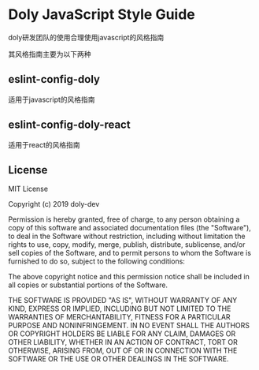 # Doly JavaScript Style Guide

doly研发团队的使用合理使用javascript的风格指南

其风格指南主要为以下两种

## eslint-config-doly

适用于javascript的风格指南

## eslint-config-doly-react

适用于react的风格指南

## License

MIT License

Copyright (c) 2019 doly-dev

Permission is hereby granted, free of charge, to any person obtaining a copy
of this software and associated documentation files (the "Software"), to deal
in the Software without restriction, including without limitation the rights
to use, copy, modify, merge, publish, distribute, sublicense, and/or sell
copies of the Software, and to permit persons to whom the Software is
furnished to do so, subject to the following conditions:

The above copyright notice and this permission notice shall be included in all
copies or substantial portions of the Software.

THE SOFTWARE IS PROVIDED "AS IS", WITHOUT WARRANTY OF ANY KIND, EXPRESS OR
IMPLIED, INCLUDING BUT NOT LIMITED TO THE WARRANTIES OF MERCHANTABILITY,
FITNESS FOR A PARTICULAR PURPOSE AND NONINFRINGEMENT. IN NO EVENT SHALL THE
AUTHORS OR COPYRIGHT HOLDERS BE LIABLE FOR ANY CLAIM, DAMAGES OR OTHER
LIABILITY, WHETHER IN AN ACTION OF CONTRACT, TORT OR OTHERWISE, ARISING FROM,
OUT OF OR IN CONNECTION WITH THE SOFTWARE OR THE USE OR OTHER DEALINGS IN THE
SOFTWARE.

